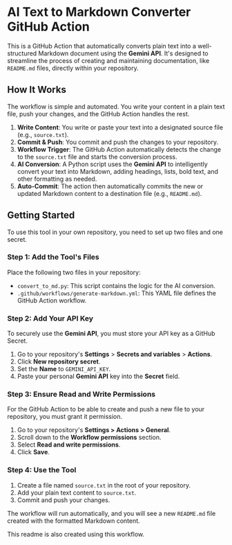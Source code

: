 # AI Text to Markdown Converter GitHub Action

This is a GitHub Action that automatically converts plain text into a well-structured Markdown document using the **Gemini API**. It's designed to streamline the process of creating and maintaining documentation, like `README.md` files, directly within your repository.

## How It Works

The workflow is simple and automated. You write your content in a plain text file, push your changes, and the GitHub Action handles the rest.

1.  **Write Content**: You write or paste your text into a designated source file (e.g., `source.txt`).
2.  **Commit & Push**: You commit and push the changes to your repository.
3.  **Workflow Trigger**: The GitHub Action automatically detects the change to the `source.txt` file and starts the conversion process.
4.  **AI Conversion**: A Python script uses the **Gemini API** to intelligently convert your text into Markdown, adding headings, lists, bold text, and other formatting as needed.
5.  **Auto-Commit**: The action then automatically commits the new or updated Markdown content to a destination file (e.g., `README.md`).

## Getting Started

To use this tool in your own repository, you need to set up two files and one secret.

### Step 1: Add the Tool's Files

Place the following two files in your repository:

*   `convert_to_md.py`: This script contains the logic for the AI conversion.
*   `.github/workflows/generate-markdown.yml`: This YAML file defines the GitHub Action workflow.

### Step 2: Add Your API Key

To securely use the **Gemini API**, you must store your API key as a GitHub Secret.

1.  Go to your repository's **Settings** > **Secrets and variables** > **Actions**.
2.  Click **New repository secret**.
3.  Set the **Name** to `GEMINI_API_KEY`.
4.  Paste your personal **Gemini API** key into the **Secret** field.

### Step 3: Ensure Read and Write Permissions

For the GitHub Action to be able to create and push a new file to your repository, you must grant it permission.

1.  Go to your repository's **Settings > Actions > General**.
2.  Scroll down to the **Workflow permissions** section.
3.  Select **Read and write permissions**.
4.  Click **Save**.

### Step 4: Use the Tool

1.  Create a file named `source.txt` in the root of your repository.
2.  Add your plain text content to `source.txt`.
3.  Commit and push your changes.

The workflow will run automatically, and you will see a new `README.md` file created with the formatted Markdown content.



This readme is also created using this workflow.
